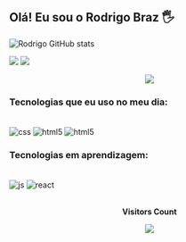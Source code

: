 ## Olá! Eu sou o Rodrigo Braz 🖐️

![Rodrigo GitHub stats](https://github-readme-stats.vercel.app/api?username=rodrigoflbraz&show_icons=true&theme=dark)

<div> 
  <a href = "mailto:rodrigoflbraz@gmail.com"><img src="https://img.shields.io/badge/-Gmail-%23333?style=for-the-badge&logo=gmail&logoColor=white" target="_blank"></a>
  <a href="https://www.linkedin.com/in/rodrigo-felipe-lima-braz-7b4190185" target="_blank"><img src="https://img.shields.io/badge/-LinkedIn-%230077B5?style=for-the-badge&logo=linkedin&logoColor=white" target="_blank"></a> 
  
<p align="center">
  <img src="https://github-profile-trophy.vercel.app/?username=rodrigoflbraz&theme=dracula&row=2&no-bg=true&column=3&margin-w=15&margin-h=15" />
</p>

### Tecnologias que eu uso no meu dia:
<div style="display: inline_block"><br/>
  <img align="center" alt="css" src="https://img.shields.io/badge/CSS3-1572B6?style=for-the-badge&logo=css3&logoColor=white" /> 
  <img align="center" alt="html5" src="https://img.shields.io/badge/HTML5-E34F26?style=for-the-badge&logo=html5&logoColor=white" />
   <img align="center" alt="html5" src="https://img.shields.io/badge/Python-14354C?style=for-the-badge&logo=python&logoColor=white" />
 
### Tecnologias em aprendizagem:
<div style="display: inline_block"><br>
   <img align="center" alt="js" src="https://img.shields.io/badge/JavaScript-F7DF1E?style=for-the-badge&logo=javascript&logoColor=black" />
    <img align="center" alt="react" src="https://img.shields.io/badge/React-20232A?style=for-the-badge&logo=react&logoColor=61DAFB" /> 

  <div align="center">
<br><p align="centre"><b>Visitors Count</b></p>  
<p align="center"><img align="center" src="https://profile-counter.glitch.me/{rodrigoflbraz}/count.svg" /></p> 
<br></div> 


